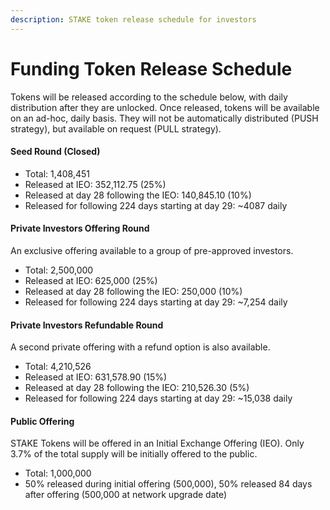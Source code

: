 ```yaml
---
description: STAKE token release schedule for investors
---
```


# Funding Token Release Schedule

Tokens will be released according to the schedule below, with daily distribution after they are unlocked. Once released, tokens will be available on an ad-hoc, daily basis. They will not be automatically distributed \(PUSH strategy\), but available on request \(PULL strategy\).

#### Seed Round \(Closed\)

* Total: 1,408,451 
* Released at IEO: 352,112.75 \(25%\)
* Released at day 28 following the IEO: 140,845.10 \(10%\)
* Released for following 224 days starting at day 29: ~4087 daily

#### Private Investors Offering Round

An exclusive offering available to a group of pre-approved investors.

* Total: 2,500,000 
* Released at IEO: 625,000 \(25%\)
* Released at day 28 following the IEO: 250,000 \(10%\)
* Released for following 224 days starting at day 29: ~7,254 daily 

#### Private Investors Refundable Round

A second private offering with a refund option is also available.

* Total: 4,210,526
* Released at IEO: 631,578.90 \(15%\)
* Released at day 28 following the IEO: 210,526.30 \(5%\)
* Released for following 224 days starting at day 29: ~15,038 daily

#### Public Offering

STAKE Tokens will be offered in an Initial Exchange Offering \(IEO\). Only 3.7% of the total supply will be initially offered to the public.

* Total: 1,000,000
* 50% released during initial offering \(500,000\), 50% released 84 days after offering \(500,000 at network upgrade date\)

